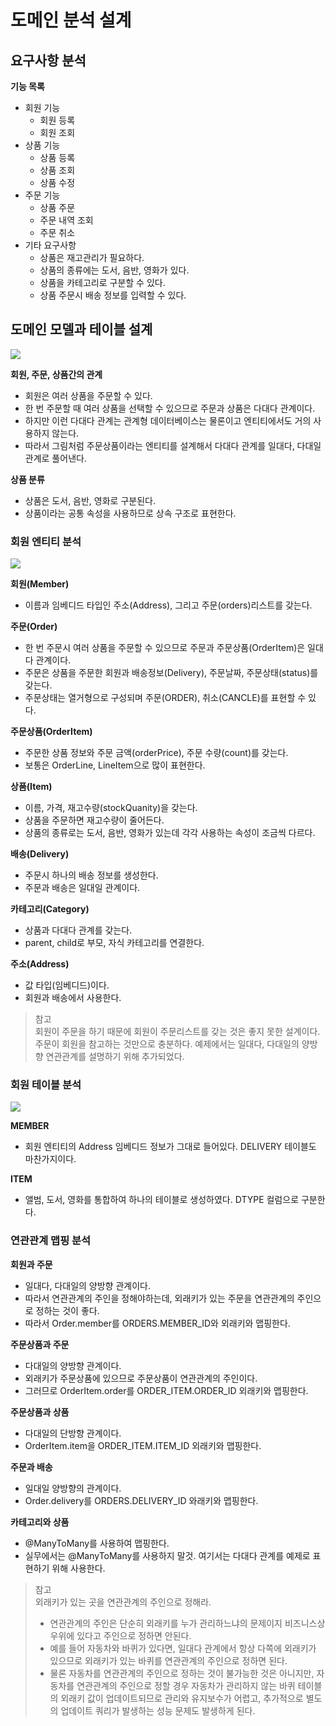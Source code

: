 # 도메인 분석 설계
## 요구사항 분석
**기능 목록**
- 회원 기능
	- 회원 등록
	- 회원 조회
- 상품 기능
	- 상품 등록
	- 상품 조회
	- 상품 수정
- 주문 기능
	- 상품 주문
	- 주문 내역 조회
	- 주문 취소
- 기타 요구사항
	- 상품은 재고관리가 필요하다.
	- 상품의 종류에는 도서, 음반, 영화가 있다.
	- 상품을 카테고리로 구분할 수 있다.
	- 상품 주문시 배송 정보를 입력할 수 있다.

## 도메인 모델과 테이블 설계
![](%E1%84%83%E1%85%A9%E1%84%86%E1%85%A6%E1%84%8B%E1%85%B5%E1%86%AB%20%E1%84%87%E1%85%AE%E1%86%AB%E1%84%89%E1%85%A5%E1%86%A8%20%E1%84%89%E1%85%A5%E1%86%AF%E1%84%80%E1%85%A8/page17image54735888%205.png) 

**회원, 주문, 상품간의 관계**
- 회원은 여러 상품을 주문할 수 있다.
- 한 번 주문할 때 여러 상품을 선택할 수 있으므로 주문과 상품은 다대다 관계이다.
- 하지만 이런 다대다 관계는 관계형 데이터베이스는 물론이고 엔티티에서도 거의 사용하지 않는다.
- 따라서 그림처럼 주문상품이라는 엔티티를 설계해서 다대다 관계를 일대다, 다대일 관계로 풀어낸다.

**상품 분류**
- 상품은 도서, 음반, 영화로 구분된다.
- 상품이라는 공통 속성을 사용하므로 상속 구조로 표현한다.

### 회원 엔티티 분석
![](%E1%84%83%E1%85%A9%E1%84%86%E1%85%A6%E1%84%8B%E1%85%B5%E1%86%AB%20%E1%84%87%E1%85%AE%E1%86%AB%E1%84%89%E1%85%A5%E1%86%A8%20%E1%84%89%E1%85%A5%E1%86%AF%E1%84%80%E1%85%A8/page18image55492608%205.png) 

**회원(Member)** 
- 이름과 임베디드 타입인 주소(Address), 그리고 주문(orders)리스트를 갖는다.

**주문(Order)**
- 한 번 주문시 여러 상품을 주문할 수 있으므로 주문과 주문상품(OrderItem)은 일대다 관계이다.
- 주문은 상품을 주문한 회원과 배송정보(Delivery), 주문날짜, 주문상태(status)를 갖는다. 
- 주문상태는 열거형으로 구성되며 주문(ORDER), 취소(CANCLE)를 표현할 수 있다.

**주문상품(OrderItem)**
- 주문한 상품 정보와 주문 금액(orderPrice), 주문 수량(count)를 갖는다.
- 보통은 OrderLine, LineItem으로 많이 표현한다.  

**상품(Item)**
- 이름, 가격, 재고수량(stockQuanity)을 갖는다.
- 상품을 주문하면 재고수량이 줄어든다.
- 상품의 종류로는 도서, 음반, 영화가 있는데 각각 사용하는 속성이 조금씩 다르다.

**배송(Delivery)**
- 주문시 하나의 배송 정보를 생성한다.
- 주문과 배송은 일대일 관계이다.

**카테고리(Category)**
- 상품과 다대다 관계를 갖는다.
- parent, child로 부모, 자식 카테고리를 연결한다.

**주소(Address)**
- 값 타입(임베디드)이다.
- 회원과 배송에서 사용한다.

> 참고  
> 회원이 주문을 하기 때문에 회원이 주문리스트를 갖는 것은 좋지 못한 설계이다. 주문이 회원을 참고하는 것만으로 충분하다. 예제에서는 일대다, 다대일의 양방향 연관관계를 설명하기 위해 추가되었다.  

### 회원 테이블 분석

![](%E1%84%83%E1%85%A9%E1%84%86%E1%85%A6%E1%84%8B%E1%85%B5%E1%86%AB%20%E1%84%87%E1%85%AE%E1%86%AB%E1%84%89%E1%85%A5%E1%86%A8%20%E1%84%89%E1%85%A5%E1%86%AF%E1%84%80%E1%85%A8/page19image55163552%203.png) 

**MEMBER**
- 회원 엔티티의 Address 임베디드 정보가 그대로 들어있다. DELIVERY 테이블도 마찬가지이다.

**ITEM**
- 앨범, 도서, 영화를 통합하여 하나의 테이블로 생성하였다. DTYPE 컬럼으로 구분한다.

### 연관관계 맵핑 분석

**회원과 주문**
- 일대다, 다대일의 양방향 관계이다.
- 따라서 연관관계의 주인을 정해야하는데, 외래키가 있는 주문을 연관관계의 주인으로 정하는 것이 좋다.
- 따라서 Order.member를 ORDERS.MEMBER_ID와 외래키와 맵핑한다.

**주문상품과 주문**
- 다대일의 양방향 관계이다.
- 외래키가 주문상품에 있으므로 주문상품이 연관관계의 주인이다.
- 그러므로 OrderItem.order를 ORDER_ITEM.ORDER_ID 외래키와 맵핑한다.

**주문상품과 상품**
- 다대일의 단방향 관계이다.
- OrderItem.item을 ORDER_ITEM.ITEM_ID 외래키와 맵핑한다.

**주문과 배송**
- 일대일 양방향의 관계이다.
- Order.delivery를 ORDERS.DELIVERY_ID 와래키와 맵핑한다.

**카테고리와 상품**
- @ManyToMany를 사용하여 맵핑한다.
- 실무에서는 @ManyToMany를 사용하지 말것. 여기서는 다대다 관계를 예제로 표현하기 위해 사용한다.

> 참고  
> 외래키가 있는 곳을 연관관계의 주인으로 정해라.  
> - 연관관계의 주인은 단순히 외래키를 누가 관리하느냐의 문제이지 비즈니스상 우위에 있다고 주인으로 정하면 안된다.  
> - 예를 들어 자동차와 바퀴가 있다면, 일대다 관계에서 항상 다쪽에 외래키가 있으므로 외래키가 있는 바퀴를 연관관계의 주인으로 정하면 된다.  
> - 물론 자동차를 연관관계의 주인으로 정하는 것이 불가능한 것은 아니지만, 자동차를 연관관계의 주인으로 정할 경우 자동차가 관리하지 않는 바퀴 테이블의 외래키 값이 업데이트되므로 관리와 유지보수가 어렵고, 추가적으로 별도의 업데이트 쿼리가 발생하는 성능 문제도 발생하게 된다.  
